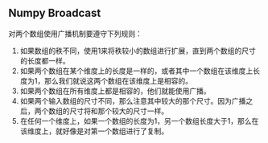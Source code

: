 ## Numpy Broadcast

对两个数组使用广播机制要遵守下列规则：

1. 如果数组的秩不同，使用1来将秩较小的数组进行扩展，直到两个数组的尺寸的长度都一样。
2. 如果两个数组在某个维度上的长度是一样的，或者其中一个数组在该维度上长度为1，那么我们就说这两个数组在该维度上是相容的。
3. 如果两个数组在所有维度上都是相容的，他们就能使用广播。
4. 如果两个输入数组的尺寸不同，那么注意其中较大的那个尺寸。因为广播之后，两个数组的尺寸将和那个较大的尺寸一样。
5. 在任何一个维度上，如果一个数组的长度为1，另一个数组长度大于1，那么在该维度上，就好像是对第一个数组进行了复制。
